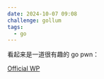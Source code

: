 ```yaml
---
date: 2024-10-07 09:08
challenge: gollum
tags:
  - go
---
```


看起来是一道很有趣的 go pwn：

[Official WP](https://github.com/C4T-BuT-S4D/bricsctf-2024-quals/tree/master/tasks/pwn/easy-gollum)

